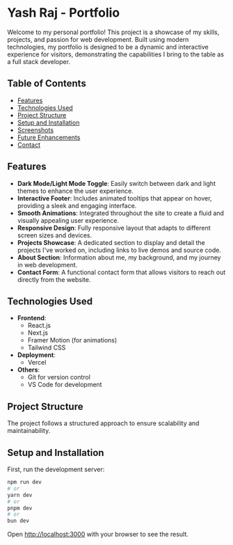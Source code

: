 # Yash Raj - Portfolio

Welcome to my personal portfolio! This project is a showcase of my skills, projects, and passion for web development. Built using modern technologies, my portfolio is designed to be a dynamic and interactive experience for visitors, demonstrating the capabilities I bring to the table as a full stack developer.

## Table of Contents

- [Features](#features)
- [Technologies Used](#technologies-used)
- [Project Structure](#project-structure)
- [Setup and Installation](#setup-and-installation)
- [Screenshots](#screenshots)
- [Future Enhancements](#future-enhancements)
- [Contact](#contact)

## Features

- **Dark Mode/Light Mode Toggle**: Easily switch between dark and light themes to enhance the user experience.
- **Interactive Footer**: Includes animated tooltips that appear on hover, providing a sleek and engaging interface.
- **Smooth Animations**: Integrated throughout the site to create a fluid and visually appealing user experience.
- **Responsive Design**: Fully responsive layout that adapts to different screen sizes and devices.
- **Projects Showcase**: A dedicated section to display and detail the projects I've worked on, including links to live demos and source code.
- **About Section**: Information about me, my background, and my journey in web development.
- **Contact Form**: A functional contact form that allows visitors to reach out directly from the website.

## Technologies Used

- **Frontend**: 
  - React.js
  - Next.js
  - Framer Motion (for animations)
  - Tailwind CSS
- **Deployment**: 
  - Vercel
- **Others**: 
  - Git for version control
  - VS Code for development

## Project Structure

The project follows a structured approach to ensure scalability and maintainability.



## Setup and Installation

First, run the development server:

```bash
npm run dev
# or
yarn dev
# or
pnpm dev
# or
bun dev
```

Open [http://localhost:3000](http://localhost:3000) with your browser to see the result.